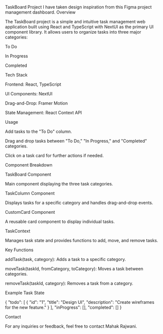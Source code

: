TaskBoard Project
I have taken design inspiration from this Figma project management dashboard.
Overview

The TaskBoard project is a simple and intuitive task management web application built using React and TypeScript with NextUI as the primary UI component library. It allows users to organize tasks into three major categories:

To Do

In Progress

Completed

Tech Stack

Frontend: React, TypeScript

UI Components: NextUI

Drag-and-Drop: Framer Motion

State Management: React Context API

Usage

Add tasks to the "To Do" column.

Drag and drop tasks between "To Do," "In Progress," and "Completed" categories.

Click on a task card for further actions if needed.

Component Breakdown

TaskBoard Component

Main component displaying the three task categories.

TaskColumn Component

Displays tasks for a specific category and handles drag-and-drop events.

CustomCard Component

A reusable card component to display individual tasks.

TaskContext

Manages task state and provides functions to add, move, and remove tasks.

Key Functions

addTask(task, category): Adds a task to a specific category.

moveTask(taskId, fromCategory, toCategory): Moves a task between categories.

removeTask(taskId, category): Removes a task from a category.

Example Task State

{
  "todo": [
    { "id": "1", "title": "Design UI", "description": "Create wireframes for the new feature." }
  ],
  "inProgress": [],
  "completed": []
}




Contact

For any inquiries or feedback, feel free to contact Mahak Rajwani.

